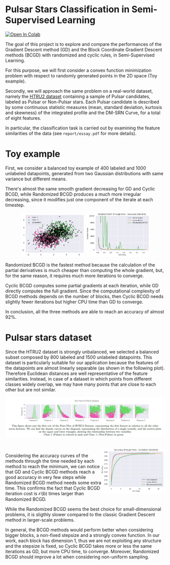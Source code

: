 # Pulsar Stars Classification in Semi-Supervised Learning

[![Open In Colab](https://colab.research.google.com/assets/colab-badge.svg)](https://github.com/silviapoletti/Semi-supervised-pulsar-stars-classification/blob/28e436cdd52a6c790e1cbc118487f7bef159ba63/Semi_supervised_learning_notebook.ipynb)

The goal of this project is to explore and compare the
performances of the Gradient Descent method (GD) and the
Block Coordinate Gradient Descent methods (BCGD) with randomized
and cyclic rules, in Semi-Supervised Learning.

For this purpose, we will first consider a convex function
minimization problem with respect to randomly
generated points in the 2D space (Toy example). 

Secondly, we will
approach the same problem on a real-world dataset, namely the [HTRU2 dataset](https://archive.ics.uci.edu/ml/datasets/HTRU2) containing a sample
of Pulsar candidates, labeled as Pulsar or Non-Pulsar
stars. Each Pulsar candidate is described by some
continuous statistic measures (mean, standard deviation,
kurtosis and skewness) of the integrated profile
and the DM-SRN Curve, for a total of eight features.

In particular, the classification task is carried out by
examining the feature similarities of the data (see `report/essay.pdf` for more details).

# Toy example

First, we consider a balanced toy example of 400 labeled
and 1000 unlabeled datapoints, generated from
two Gaussian distributions with same variance but different
means. 

There's almost the same smooth gradient
decreasing for GD and Cyclic BCGD, while Randomized BCGD produces a much more irregular
decreasing, since it modifies just one component of the iterate
at each timestep. 

<p align="center">
  <img src="https://github.com/silviapoletti/Semi-supervised-pulsar-stars-classification/blob/d2f7e0b5cd6b67a902707e35f7df85d4c32791b6/report/scatter_toy.png" width="40%"/>
  <img src="https://github.com/silviapoletti/Semi-supervised-pulsar-stars-classification/blob/d2f7e0b5cd6b67a902707e35f7df85d4c32791b6/report/gradplot_cropped.png" width="40%"/>
</p>

Randomized BCGD is the
fastest method because the calculation of the partial
derivatives is much cheaper than computing the whole
gradient, but, for the same reason, it requires much
more iterations to converge.

Cyclic BCGD computes some partial gradients
at each iteration, while GD directly computes the
full gradient. Since the computational complexity of BCGD methods depends on the number of
blocks, then Cyclic BCGD
needs slightly fewer iterations but higher CPU time
than GD to converge.

In conclusion, all the three methods are able to reach
an accuracy of almost 92%.

# Pulsar stars dataset

Since the HTRU2 dataset is strongly unbalanced, we
selected a balanced subset composed by 800 labeled
and 1500 unlabeled datapoints.
This dataset is particularly suitable for our application
because the features of the datapoints are almost
linearly separable (as shown in the following plot). Therefore
Euclidean distances are well representative of the feature
similarities. Instead, in case of a dataset in which
points from different classes widely overlap, we may
have many points that are close to each other but are
not similar.

<p align="center">
  <img src="https://github.com/silviapoletti/Semi-supervised-pulsar-stars-classification/blob/a3ae75bf8d1fa7a6011935561047fe94f184f465/report/pair_plot.png"/>
</p>

<br />

<img align="right" width="40%" src="https://github.com/silviapoletti/Semi-supervised-pulsar-stars-classification/blob/d2f7e0b5cd6b67a902707e35f7df85d4c32791b6/report/accuracy.png">

Considering the accuracy curves of the methods
through the time needed by each method to reach
the minimum, we can notice that GD
and Cyclic BCGD methods reach a good accuracy in
very few steps while Randomized BCGD method needs
some extra time. This confirms the fact
that Cyclic BCGD iteration cost is $\mathcal{O}(b)$ times
larger than Randomized BCGD.

While the Randomized BCGD seems the best choice
for small-dimensional problems, it is sligthly slower
compared to the classic Gradient Descent method in
larger-scale problems.

In general, the BCGD methods would perform better
when considering bigger blocks, a non-fixed stepsize
and a strongly convex function. In our work, each
block has dimension $1$, thus we are not exploiting any
structure and the stepsize is fixed, so Cyclic BCGD
takes more or less the same iterations as GD, but more
CPU time, to converge. Moreover, Randomized BCGD
should improve a lot when considering non-uniform
sampling.

